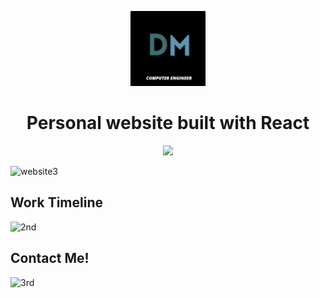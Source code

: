 <p align="center">
  <img  width="120px" height="120px" alt="logo" src="./src/img/logo.png">
</p>
<h1 align="center">Personal website built with React</h1>


<p align="center">
  <img src="https://api.netlify.com/api/v1/badges/bc438b2e-9f12-4bbe-987e-d36fcef20a2f/deploy-status">
</p>
<img width="952" alt="website3" src="https://user-images.githubusercontent.com/32966645/152614815-dd65dc40-d881-4ef4-aba8-0238e6b38df6.png">

## Work Timeline
<img width="959" alt="2nd" src="https://user-images.githubusercontent.com/32966645/177350719-5fbb4822-015a-42ff-bde5-663da71b2cbd.png">

## Contact Me!
<img width="960" alt="3rd" src="https://user-images.githubusercontent.com/32966645/177351280-7442d926-9370-4c14-8339-f029eee7d42a.png">